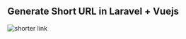 ## Generate Short URL in Laravel + Vuejs

![shorter link](https://raw.githubusercontent.com/rodrigocananea/shortener-laravel-vue/master/example.gif)
